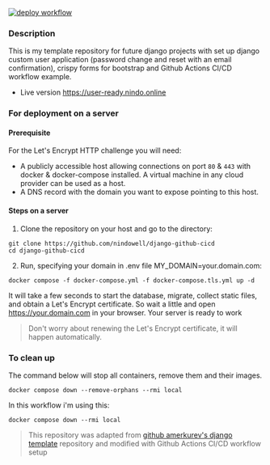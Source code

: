 [![deploy workflow](https://github.com/nindowell/django-github-cicd/actions/workflows/deploy-services.yml/badge.svg)](https://github.com/nindowell/django-github-cicd/actions/workflows/deploy-services.yml)
### Description
This is my template repository for future django projects with set up django custom user application (password change and reset with an email confirmation), crispy forms for bootstrap and Github Actions CI/CD workflow example.
 - Live version https://user-ready.nindo.online

### For deployment on a server
#### Prerequisite
For the Let's Encrypt HTTP challenge you will need:

- A publicly accessible host allowing connections on port `80` & `443` with docker & docker-compose installed. A virtual machine in any cloud provider can be used as a host.
- A DNS record with the domain you want to expose pointing to this host.

#### Steps on a server
1. Clone the repository on your host and go to the directory:
```console
git clone https://github.com/nindowell/django-github-cicd
cd django-github-cicd
```

2. Run, specifying your domain in .env file MY_DOMAIN=your.domain.com:
```console
docker compose -f docker-compose.yml -f docker-compose.tls.yml up -d
```

It will take a few seconds to start the database, migrate, collect static files, and obtain a Let's Encrypt certificate. So wait a little and open https://your.domain.com in your browser. Your server is ready to work

> Don't worry about renewing the Let's Encrypt certificate, it will happen automatically.

### To clean up
The command below will stop all containers, remove them and their images.
```console
docker compose down --remove-orphans --rmi local
```
In this workflow i'm using this:
```console
docker compose down --rmi local
```

> This repository was adapted from [github amerkurev's django template](https://github.com/amerkurev/django-docker-template/) repository and modified with Github Actions CI/CD workflow setup